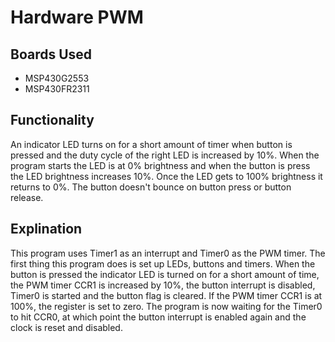 # Hardware PWM

## Boards Used

- MSP430G2553
- MSP430FR2311

## Functionality

An indicator LED turns on for a short amount of timer when button is pressed and the duty cycle of the right LED is increased by 10%. When the program starts the LED is at 0% brightness and when the button is press the LED brightness increases 10%. Once the LED gets to 100% brightness it returns to 0%. The button doesn't bounce on button press or button release.

## Explination

This program uses Timer1 as an interrupt and Timer0 as the PWM timer. The first thing this program does is set up LEDs, buttons and timers. When the button is pressed the indicator LED is turned on for a short amount of time, the PWM timer CCR1 is increased by 10%, the button interrupt is disabled, Timer0 is started and the button flag is cleared. If the PWM timer CCR1 is at 100%, the register is set to zero. The program is now waiting for the Timer0 to hit CCR0, at which point the button interrupt is enabled again and the clock is reset and disabled.
